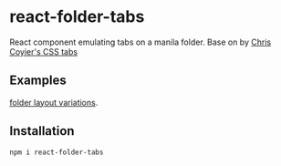 # react-folder-tabs

React component emulating tabs on a manila folder. Base on by [Chris Coyier's CSS tabs](https://css-tricks.com/better-tabs-with-round-out-borders/)

## Examples

[folder layout variations](https://pitchdropobserver.github.io/react-folder-tabs/folders.html).

## Installation

```bash
npm i react-folder-tabs
```


